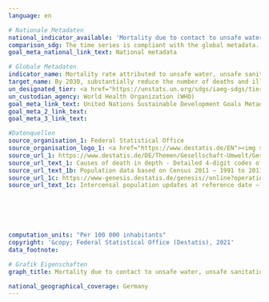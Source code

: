 ```yaml
---
language: en    

# Nationale Metadaten    
national_indicator_available: 'Mortality due to contact to unsafe water, unsafe sanitation and lack of hygiene from:<br>a) diarrhoea <br>b) intestinal nematode infections <br>c) protein-energy malnutrition'    
comparison_sdg: The time series is compliant with the global metadata.    
goal_meta_national_link_text: National metadata    

# Globale Metadaten    
indicator_name: Mortality rate attributed to unsafe water, unsafe sanitation and lack of hygiene (exposure to unsafe Water, Sanitation and Hygiene for All (WASH) services)    
target_name: By 2030, substantially reduce the number of deaths and illnesses from hazardous chemicals and air, water and soil pollution and contamination    
un_designated_tier: <a href="https://unstats.un.org/sdgs/iaeg-sdgs/tier-classification/" title="Click here for more information on the UN tier classification.">Tier I</a>    
un_custodian_agency: World Health Organization (WHO)    
goal_meta_link_text: United Nations Sustainable Development Goals Metadata    
goal_meta_2_link_text:     
goal_meta_3_link_text:     

#Datenquellen
source_organisation_1: Federal Statistical Office
source_organisation_logo_1: <a href="https://www.destatis.de/EN"><img src="https://g205sdgs.github.io/sdg-indicators/public/OrgImgEn/destatis.png" alt="Logo destatis" style="height:60px; width:148px" /></a>
source_url_1: https://www.destatis.de/DE/Themen/Gesellschaft-Umwelt/Gesundheit/Todesursachen/_inhalt.html#sprg234240
source_url_text_1: Causes of death in depth - Detailed 4-digit codes of ICD-10 classification (only available in German)
source_url_text_1b: Population data based on Census 2011 – 1991 to 2011 (only available in German)
source_url_1c: https://www-genesis.destatis.de/genesis//online?operation=table&code=12411-0003&bypass=true&language=en
source_url_text_1c: Intercensal population updates at reference date – GENESIS online 12411-0003





    
computation_units: "Per 100 000 inhabitants"    
copyright: '&copy; Federal Statistical Office (Destatis), 2021'    
data_footnote:     

# Grafik Eigenschaften    
graph_title: Mortality due to contact to unsafe water, unsafe sanitation and lack of hygiene    

national_geographical_coverage: Germany    
---
```


<span></span>